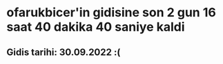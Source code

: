 # ofarukbicer'in gidisine son 2 gun 16 saat 40 dakika 40 saniye kaldi

## Gidis tarihi: 30.09.2022 :(